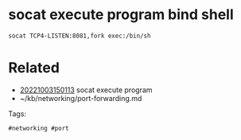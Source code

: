 # socat execute program bind shell
```bash
socat TCP4-LISTEN:8081,fork exec:/bin/sh
```

# Related

- [20221003150113](/zet/20221003150113/README.md) socat execute program
- ~/kb/networking/port-forwarding.md

Tags:

    #networking #port 
